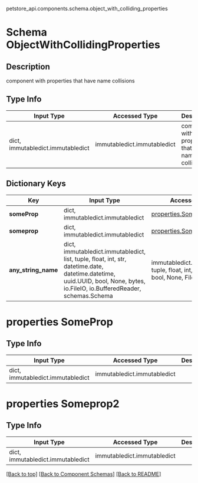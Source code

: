 petstore_api.components.schema.object_with_colliding_properties
# Schema ObjectWithCollidingProperties

## Description
component with properties that have name collisions

## Type Info
Input Type | Accessed Type | Description | Notes
------------ | ------------- | ------------- | -------------
dict, immutabledict.immutabledict | immutabledict.immutabledict | component with properties that have name collisions |

## Dictionary Keys
Key | Input Type | Accessed Type | Description | Notes
------------ | ------------- | ------------- | ------------- | -------------
**someProp** | dict, immutabledict.immutabledict | [properties.SomeProp](#properties-someprop) |  | [optional]
**someprop** | dict, immutabledict.immutabledict | [properties.Someprop2](#properties-someprop2) |  | [optional]
**any_string_name** | dict, immutabledict.immutabledict, list, tuple, float, int, str, datetime.date, datetime.datetime, uuid.UUID, bool, None, bytes, io.FileIO, io.BufferedReader, schemas.Schema | immutabledict.immutabledict, tuple, float, int, str, bytes, bool, None, FileIO | any string name can be used but the value must be the correct type | [optional]

# properties SomeProp

## Type Info
Input Type | Accessed Type | Description | Notes
------------ | ------------- | ------------- | -------------
dict, immutabledict.immutabledict | immutabledict.immutabledict |  |

# properties Someprop2

## Type Info
Input Type | Accessed Type | Description | Notes
------------ | ------------- | ------------- | -------------
dict, immutabledict.immutabledict | immutabledict.immutabledict |  |

[[Back to top]](#top) [[Back to Component Schemas]](../../../README.md#Component-Schemas) [[Back to README]](../../../README.md)
